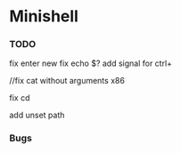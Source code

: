 # Minishell

### TODO
fix enter new 
fix echo $?
add signal for ctrl+

//fix cat without arguments x86

fix cd

add unset path

### Bugs

